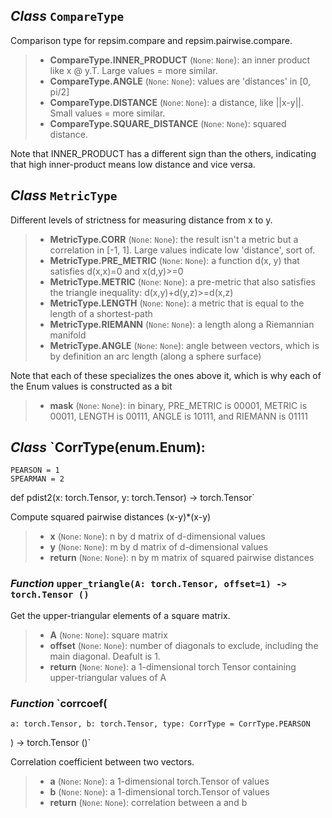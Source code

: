 ## *Class* `CompareType`


Comparison type for repsim.compare and repsim.pairwise.compare.

> - **CompareType.INNER_PRODUCT** (`None`: `None`): an inner product like x @ y.T. Large values = more similar.
> - **CompareType.ANGLE** (`None`: `None`): values are 'distances' in [0, pi/2]
> - **CompareType.DISTANCE** (`None`: `None`): a distance, like ||x-y||. Small values = more similar.
> - **CompareType.SQUARE_DISTANCE** (`None`: `None`): squared distance.

Note that INNER_PRODUCT has a different sign than the others, indicating that high inner-product means low distance and vice versa.


## *Class* `MetricType`


Different levels of strictness for measuring distance from x to y.

> - **MetricType.CORR** (`None`: `None`): the result isn't a metric but a correlation in [-1, 1]. Large values indicate low 'distance', sort of.
> - **MetricType.PRE_METRIC** (`None`: `None`): a function d(x, y) that satisfies d(x,x)=0 and x(d,y)>=0
> - **MetricType.METRIC** (`None`: `None`): a pre-metric that also satisfies the triangle inequality: d(x,y)+d(y,z)>=d(x,z)
> - **MetricType.LENGTH** (`None`: `None`): a metric that is equal to the length of a shortest-path
> - **MetricType.RIEMANN** (`None`: `None`): a length along a Riemannian manifold
> - **MetricType.ANGLE** (`None`: `None`): angle between vectors, which is by definition an arc length (along a sphere surface)

Note that each of these specializes the ones above it, which is why each of the Enum values is constructed as a bit
> - **mask** (`None`: `None`): in binary, PRE_METRIC is 00001, METRIC is 00011, LENGTH is 00111, ANGLE is 10111, and RIEMANN is 01111


## *Class* `CorrType(enum.Enum):
    PEARSON = 1
    SPEARMAN = 2


def pdist2(x: torch.Tensor, y: torch.Tensor) -> torch.Tensor`


Compute squared pairwise distances (x-y)*(x-y)

> - **x** (`None`: `None`): n by d matrix of d-dimensional values
> - **y** (`None`: `None`): m by d matrix of d-dimensional values
> - **return** (`None`: `None`): n by m matrix of squared pairwise distances


### *Function* `upper_triangle(A: torch.Tensor, offset=1) -> torch.Tensor ()`


Get the upper-triangular elements of a square matrix.

> - **A** (`None`: `None`): square matrix
> - **offset** (`None`: `None`): number of diagonals to exclude, including the main diagonal. Deafult is 1.
> - **return** (`None`: `None`): a 1-dimensional torch Tensor containing upper-triangular values of A


### *Function* `corrcoef(
    a: torch.Tensor, b: torch.Tensor, type: CorrType = CorrType.PEARSON
) -> torch.Tensor ()`


Correlation coefficient between two vectors.

> - **a** (`None`: `None`): a 1-dimensional torch.Tensor of values
> - **b** (`None`: `None`): a 1-dimensional torch.Tensor of values
> - **return** (`None`: `None`): correlation between a and b
